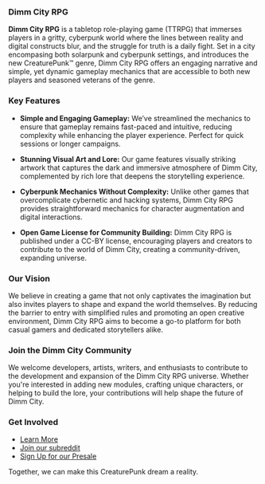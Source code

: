 ### Dimm City RPG

**Dimm City RPG** is a tabletop role-playing game (TTRPG) that immerses players in a gritty, cyberpunk world where the lines between reality and digital constructs blur, and the struggle for truth is a daily fight. 
Set in a city encompasing both solarpunk and cyberpunk settings, and introduces the new CreaturePunk&trade; genre, Dimm City RPG offers an engaging narrative and simple, yet dynamic gameplay mechanics that are 
accessible to both new players and seasoned veterans of the genre.

### Key Features

- **Simple and Engaging Gameplay:** We’ve streamlined the mechanics to ensure that gameplay remains fast-paced and intuitive, reducing complexity while enhancing the player experience. Perfect for quick sessions or longer campaigns.
  
- **Stunning Visual Art and Lore:** Our game features visually striking artwork that captures the dark and immersive atmosphere of Dimm City, complemented by rich lore that deepens the storytelling experience.

- **Cyberpunk Mechanics Without Complexity:** Unlike other games that overcomplicate cybernetic and hacking systems, Dimm City RPG provides straightforward mechanics for character augmentation and digital interactions.

- **Open Game License for Community Building:** Dimm City RPG is published under a CC-BY license, encouraging players and creators to contribute to the world of Dimm City, creating a community-driven, expanding universe.

### Our Vision

We believe in creating a game that not only captivates the imagination but also invites players to shape and expand the world themselves. By reducing the barrier to entry with simplified rules and promoting an open creative environment,
Dimm City RPG aims to become a go-to platform for both casual gamers and dedicated storytellers alike.

### Join the Dimm City Community

We welcome developers, artists, writers, and enthusiasts to contribute to the development and expansion of the Dimm City RPG universe. Whether you're interested in adding new modules, crafting unique characters, or helping to build the lore, 
your contributions will help shape the future of Dimm City.

### Get Involved

- [Learn More](https://dimm.city)
- [Join our subreddit](https://www.reddit.com/r/DimmCityRPG/)
- [Sign Up for our Presale](https://presale.dimm.city)

Together, we can make this CreaturePunk dream a reality.

